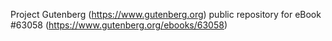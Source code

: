 Project Gutenberg (https://www.gutenberg.org) public repository for eBook #63058 (https://www.gutenberg.org/ebooks/63058)
